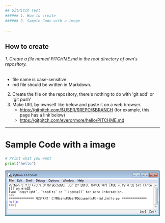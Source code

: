 ```yaml
---
## GitPitch Test
###### 1. How to create
###### 2. Sample Code with a image

---
```

## How to create
###### 1. Create a file named PITCHME.md in the root directory of own's repository.
   - file name is case-sensitive.
   - md file should be written in Markdown.
2. Create the file on the repository, there's nothing to do with 'git add' or 'git push'
3. Make URL by ownself like below and paste it on a web browser.
   - https://gitpitch.com/$USER/$REPO/$BRANCH
(for example, this page has a link below)
   - https://gitpitch.com/everormore/hello/PITCHME.md

---
# Sample Code with a image
```python
# Print what you want
print("hello")
```
![screenshot](/img/screenshot1.png "screenshot")
